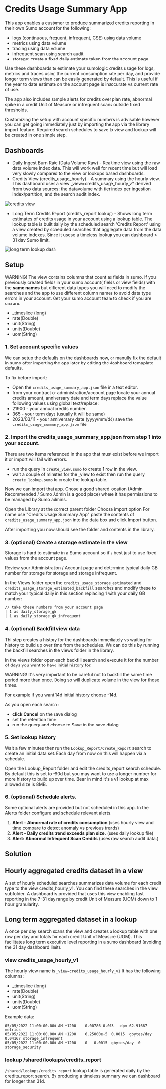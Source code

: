 # Credits Usage Summary App
This app enables a customer to produce summarized credits reporting in their own Sumo account for the following:
- logs (continuous, frequent, infrequent, CSE) using data volume
- metrics using data volume
- tracing using data volume
- infrequent scan using search audit
- storage: create a fixed daily estimate taken from the account page.

Use these dashboards to estimate your sumologic credits usage for logs, metrics and traces using the current consumption rate per day, and provide longer term views than can be easily generated by default. This is useful if the year to date estimate on the account page is inaccurate vs current rate of use. 

The app also includes sample alerts for credits over plan rate, abnormal spike in a credit Unit of Measure or infrequent scans outside fixed thresholds.

Customizing the setup with account specific numbers is advisable however you can get going immediately just by importing the app via the library import feature. Required search schedules to save to view and lookup will be created in one simple step.

## Dashboards
- Daily Ingest Burn Rate (Data Volume Raw) - Realtime view using the raw data volume index data. This will work well for recent time but will load very slowly compared to the view or lookups based dashboards.
- Credits View (credits_usage_hourly) - A summary using the hourly view. This dashboard uses a view _view=credits_usage_hourly_v* derived from two data sources: the datavolume with tier index per ingestion index/partition, and the search audit index. 

![credits view](./credits.view.dashboard.png?raw=true "credits view")

- Long Term Credits Report (credits_report lookup) - Shows long term estimates of credits usage in your account using a lookup table. The lookup table is built daily by the scheduled search 'Credits Report' using a view created by scheduled searches that aggregate data from the data volume indexes. Since it usese a timeless lookup you can dashboard > 31 day Sumo limit.

![long term lookup dash](./long.term.credits.dashboard.png?raw=true "long term lookup dash")
## Setup
WARNING! The view contains columns that count as fields in sumo.  If you previously created fields in your sumo account( fields or view fields) with the **same names** but different data types you will need to modify the searches and the app to use different column names to avoid data type errors in your account. Get your sumo account team to check if you are unsure.
- _timeslice (long)
- rate(Double)
- unit(String)
- units(Double)
- uom(String)

### 1. Set account specific values
We can setup the defaults on the dashboards now, or manully fix the default in sumo after importing the app later by editing the dashboard temaplate defaults. 

To fix before import: 
- Open the ```credits_usage_summary_app.json``` file in a text editor.
- from your contract or administration/account page locate your annual credits amount, anniversary date and term days 
 replace the value following values using global text/replace:
- 21900 -  your annual credits number.
- 365 -  your term days (usually it will be same)
- 2023/03/11 - your anniversary date (yyyy/mm/dd)
save the ```credits_usage_summary_app.json``` file 

### 2. Import the credits_usage_summary_app.json from step 1 into your account.
There are two items referenced in the app that must exist before we import it or import will fail with errors.

- run the query in ```create_view.sumo``` to create 1 row in the view. 
- wait a couple of minutes for the _view to exist then run the query ```create_lookup.sumo``` to create the lookup table. 

Now we can import that app. Chose a good shared location (Admin Recommended / Sumo Admin is a good place) where it has permissions to be managed by Sumo admins.

Open the LIbrary at the correct parent folder
Choose import option
For name use "Credits Usage Summary App"
paste the contents of ```credits_usage_summary_app.json``` into the data box and click Import button.

After importing you now should see the folder and contents in the library.

### 3. (optional) Create a storage estimate in the view
Storage is hard to estimate in a Sumo account so it's best just to use fixed values from the account page.

Review your Administration / Account page and determine typical daily GB number for storage for storage and storage infrequent.

In the Views folder open the ```credits_usage_storage_estimated``` and ```credits_usage_storage_estimated_backfill``` searches and modify these to match your typical daily in this section replacing 1 with your daily GB number:
```
// take these numbers from your account page
| 1 as daily_storage_gb
| 1 as daily_storage_gb_infrequent
```

### 4. (optional) Backfill view data
Thi step creates a history for the dashboards immediately vs waiting for history to build up over time from the  schedules. We can do this by running the backfill searches in the views folder in the library.

In the views folder open each backfill search and execute it for the number of days you want to have initial history for. 

WARNING! It's very important to be careful not to backfill the same time period more than once. Doing so will duplicate volume in the view for those times.

For example if you want 14d initial history choose -14d. 

As you open each search :
- **click Cancel** on the save dialog
- set the retention time
- run the query and choose to Save in the save dialog.


### 5. Set lookup history 
Wait a few minutes then run the ```Lookup_Report/Create_Report``` search to create an initial data set.  Each day from now on this will happen via a schedule.

Open the Lookup_Report folder and edit the credits_report search schedule. By default this is set to -90d but you may want to use a longer number for more history to build up over time. Bear in mind it's a v1 lookup at max allowed size is 8MB.

### 6. (optional) Schedule alerts.
Some optional alerts are provided but not scheduled in this app.
In the Alerts folder configure and schedule relevant alerts.
1. **Alert - Abnormal rate of credits consumption** (uses hourly view and time compare to detect anomaly vs previous trends)
2. **Alert - Daily credits trend exceeds plan size.** (uses daily lookup file)
3. **Alert: Abnormal Infrequent Scan Credits** (uses raw search audit data.)


## Solution
## Hourly aggregated credits dataset in a view
A set of hourly scheduled searches summarizes data volume for each credit type to the view credits_hourly_v1. You can find these searches in the view subfolder. A dashboard is provided that uses this view enabling fast reporting in the 7-31 day range by credit Unit of Measure (UOM) down to 1 hour granularity.

## Long term aggregated dataset in a lookup
A once per day search scans the view and creates a lookup table with one row per day and totals for each credit Unit of Measure (UOM). This facilitates long term executive level reporting in a sumo dashboard (avoiding the 31 day dashboard limit).

###  view credits_usage_hourly_v1
The hourly view name is ```_view=credits_usage_hourly_v1```
It has the following columns:
- _timeslice (long)
- rate(Double)
- unit(String)
- units(Double)
- uom(String)

Example data:
```
05/05/2022 11:00:00.000 AM +1200	0.00786	0.003	dpm	62.91667	metrics
05/05/2022 11:00:00.000 AM +1200	6.25000e-5	0.0015	gbytes/day	0.04167	storage_infrequent
05/05/2022 11:00:00.000 AM +1200	0	0.0015	gbytes/day	0	storage_security
```

### lookup /shared/lookups/credits_report
```/shared/lookups/credits_report``` lookup table is generated daily by the credits_report search. By producing a timeless summary we can dashboard for longer than 31d. 
